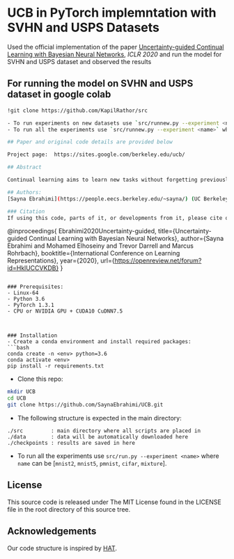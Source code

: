 # UCB in PyTorch implemntation with SVHN and USPS Datasets

Used the official implementation of the paper [Uncertainty-guided Continual Learning with Bayesian Neural Networks](https://arxiv.org/abs/1906.02425), *ICLR 2020* and run the model for SVHN and USPS dataset and observed the results

## For running the model on SVHN and USPS dataset in google colab 
```bash
!git clone https://github.com/KapilRathor/src

- To run experiments on new datasets use `src/runnew.py --experiment <name>` where `name` can be ['svhn2','svhn5','usps'].
- To run all the experiments use `src/runnew.py --experiment <name>` where `name` can be [`mnist2`, `mnist5`, `pmnist`, `cifar`, `mixture`].

## Paper and original code details are provided below 

Project page:  https://sites.google.com/berkeley.edu/ucb/

## Abstract

Continual learning aims to learn new tasks without forgetting previously learned ones. This is especially challenging when one cannot access data from previous tasks and when the model has a fixed capacity. Current regularization-based continual learning algorithms need an external representation and extra computation to measure the parameters’ importance. In contrast, we propose Uncertainty- guided Continual Bayesian Neural Networks (UCB), where the learning rate adapts according to the uncertainty defined in the probability distribution of the weights in networks. Uncertainty is a natural way to identify what to remember and what to change as we continually learn, and thus mitigate catastrophic forgetting. We also show a variant of our model, which uses uncertainty for weight pruning and retains task performance after pruning by saving binary masks per tasks. We evaluate our UCB approach extensively on diverse object classification datasets with short and long sequences of tasks and report superior or on-par performance compared to existing approaches. Additionally, we show that our model does not necessarily need task information at test time, i.e. it does not presume knowledge of which task a sample belongs to.

## Authors:
[Sayna Ebrahimi](https://people.eecs.berkeley.edu/~sayna/) (UC Berkeley), [Mohamed Elhoseyni](https://sites.google.com/site/mhelhoseiny/) (Facebook AI Research, Stanford, KAIST), [Trevor Darrell](https://people.eecs.berkeley.edu/~trevor/) (UC Berkeley), [Marcus Rohrbach](http://rohrbach.vision/) (Facebook AI Research)

### Citation
If using this code, parts of it, or developments from it, please cite our paper:

```
@inproceedings{
Ebrahimi2020Uncertainty-guided,
title={Uncertainty-guided Continual Learning with Bayesian Neural Networks},
author={Sayna Ebrahimi and Mohamed Elhoseiny and Trevor Darrell and Marcus Rohrbach},
booktitle={International Conference on Learning Representations},
year={2020},
url={https://openreview.net/forum?id=HklUCCVKDB}
}
```

### Prerequisites:
- Linux-64
- Python 3.6
- PyTorch 1.3.1
- CPU or NVIDIA GPU + CUDA10 CuDNN7.5



### Installation
- Create a conda environment and install required packages:
```bash
conda create -n <env> python=3.6
conda activate <env>
pip install -r requirements.txt
```

- Clone this repo:
```bash
mkdir UCB
cd UCB
git clone https://github.com/SaynaEbrahimi/UCB.git
```

- The following structure is expected in the main directory:

```
./src         : main directory where all scripts are placed in
./data        : data will be automatically downloaded here
./checkpoints : results are saved in here        
```

- To run all the experiments use `src/run.py --experiment <name>` where `name` can be [`mnist2`, `mnist5`, `pmnist`, `cifar`, `mixture`].

## License
This source code is released under The MIT License found in the LICENSE file in the root directory of this source tree.


## Acknowledgements
Our code structure is inspired by [HAT](https://github.com/joansj/hat.).
